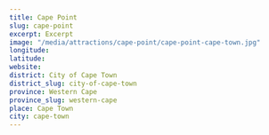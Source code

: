 ```yaml
---
title: Cape Point
slug: cape-point
excerpt: Excerpt
image: "/media/attractions/cape-point/cape-point-cape-town.jpg"
longitude: 
latitude: 
website: 
district: City of Cape Town
district_slug: city-of-cape-town
province: Western Cape
province_slug: western-cape
place: Cape Town
city: cape-town
---
```

